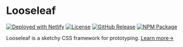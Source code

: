 # Looseleaf

[![Deployed with Netlify](https://badgen.net/badge/deployed/with%20netlify/cyan)](https://looseleaf.netlify.app)
[![License](https://badgen.net/github/license/accessibility-in-action/looseleaf)](https://github.com/accessibility-in-action/looseleaf/blob/main/LICENSE.md)
[![GitHub Release](https://badgen.net/github/release/accessibility-in-action/looseleaf)](https://github.com/accessibility-in-action/looseleaf/releases/latest)
[![NPM Package](https://badgen.net/npm/v/@accessibility-in-action/looseleaf)](https://npmjs.com/package/@accessibility-in-action/looseleaf)

Looseleaf is a sketchy CSS framework for prototyping. [Learn more&rarr;](https://looseleaf.netlify.app/docs/looseleaf/)
